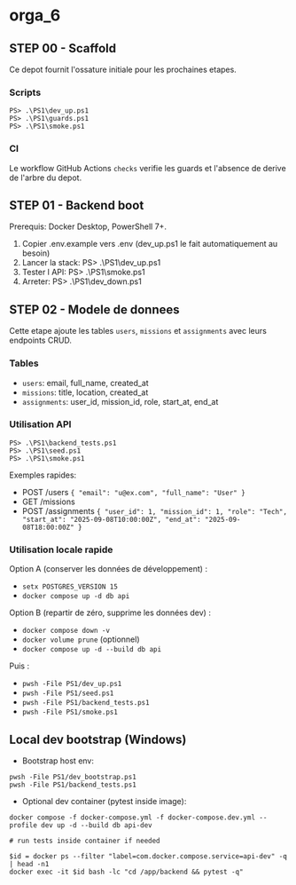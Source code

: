 # orga_6

## STEP 00 - Scaffold
Ce depot fournit l'ossature initiale pour les prochaines etapes.

### Scripts
```
PS> .\PS1\dev_up.ps1
PS> .\PS1\guards.ps1
PS> .\PS1\smoke.ps1
```

### CI
Le workflow GitHub Actions `checks` verifie les guards et l'absence de derive de l'arbre du depot.

## STEP 01 - Backend boot
Prerequis: Docker Desktop, PowerShell 7+.

1. Copier .env.example vers .env (dev_up.ps1 le fait automatiquement au besoin)
2. Lancer la stack:
   PS> .\PS1\dev_up.ps1
3. Tester l API:
   PS> .\PS1\smoke.ps1
4. Arreter:
   PS> .\PS1\dev_down.ps1

## STEP 02 - Modele de donnees
Cette etape ajoute les tables `users`, `missions` et `assignments` avec leurs endpoints CRUD.

### Tables
- `users`: email, full_name, created_at
- `missions`: title, location, created_at
- `assignments`: user_id, mission_id, role, start_at, end_at

### Utilisation API
```
PS> .\PS1\backend_tests.ps1
PS> .\PS1\seed.ps1
PS> .\PS1\smoke.ps1
```

Exemples rapides:
- POST /users `{ "email": "u@ex.com", "full_name": "User" }`
- GET /missions
- POST /assignments `{ "user_id": 1, "mission_id": 1, "role": "Tech", "start_at": "2025-09-08T10:00:00Z", "end_at": "2025-09-08T18:00:00Z" }`

### Utilisation locale rapide

Option A (conserver les données de développement) :
  - `setx POSTGRES_VERSION 15`
  - `docker compose up -d db api`

Option B (repartir de zéro, supprime les données dev) :
  - `docker compose down -v`
  - `docker volume prune` (optionnel)
  - `docker compose up -d --build db api`

Puis :
  - `pwsh -File PS1/dev_up.ps1`
  - `pwsh -File PS1/seed.ps1`
  - `pwsh -File PS1/backend_tests.ps1`
  - `pwsh -File PS1/smoke.ps1`

## Local dev bootstrap (Windows)

- Bootstrap host env:
```
pwsh -File PS1/dev_bootstrap.ps1
pwsh -File PS1/backend_tests.ps1
```

- Optional dev container (pytest inside image):
```
docker compose -f docker-compose.yml -f docker-compose.dev.yml --profile dev up -d --build db api-dev

# run tests inside container if needed

$id = docker ps --filter "label=com.docker.compose.service=api-dev" -q | head -n1
docker exec -it $id bash -lc "cd /app/backend && pytest -q"
```
